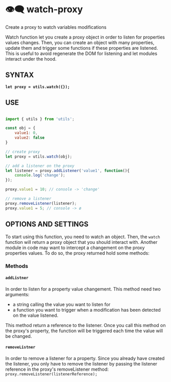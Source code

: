 # 👁‍🗨 watch-proxy
Create a proxy to watch variables modifications

Watch function let you create a proxy object in order to listen for properties values changes. Then, you can create an object with many properties, update them and trigger some functions if these properties are listened. This is useful to avoid regenerate the DOM for listening and let modules interact under the hood.

## SYNTAX
**``` let proxy = utils.watch({}); ```**

## USE

```javascript

import { utils } from 'utils';

const obj = {
    value1: 0,
    value2: false
}

// create proxy
let proxy = utils.watch(obj);

// add a listener on the proxy
let listener = proxy.addListener('value1', function(){
    console.log('change');
});

proxy.value1 = 10; // console -> 'change'

// remove a listener
proxy.removeListener(listener);
proxy.value1 = 5; // console -> ø

```
## OPTIONS AND SETTINGS

To start using this function, you need to watch an object. Then, the `watch` function will return a proxy object that you should interact with. Another module in code may want to intercept a changement on the proxy properties values. To do so, the proxy returned hold some methods:

### Methods
#### ```addListner```
In order to listen for a property value changement. This method need two arguments: 

* a string calling the value you want to listen for
* a function you want to trigger when a modification has been detected on the value listened.

This method return a reference to the listener. Once you call this method on the proxy's property, the function will be triggered each time the value will be changed.

#### ```removeListner```
In order to remove a listener for a property. Since you already have created the listener, you only have to remove the listener by passing the listener reference in the proxy's removeListener method: `proxy.removeListener(listenerReference);`


